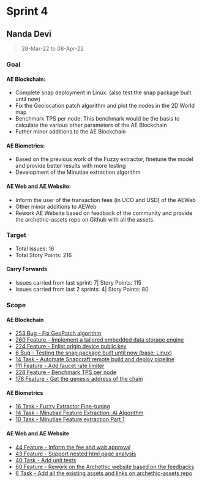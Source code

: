 # Sprint 4

## Nanda Devi

> 28-Mar-22 to 08-Apr-22

### Goal

#### AE Blockchain:
- Complete snap deployment in Linux. (also test the snap package built until now)
- Fix the Geolocation patch algorithm and plot the nodes in the 2D World map
- Benchmark TPS per node: This benchmark would be the basis to calculate the various other parameters of the AE Blockchain
- Futher minor additions to the AE Blockchain

#### AE Biometrics: 
- Based on the previous work of the Fuzzy extractor, finetune the model and provide better results with more testing
- Development of the Minutiae extraction algorithm

#### AE Web and AE Website: 
- Inform the user of the transaction fees (in UCO and USD) of the AEWeb
- Other minor additions to AEWeb
- Rework AE Website based on feedback of the community and provide the archethic-assets repo on Github with all the assets.

### Target
- Total Issues: 16
- Total Story Points: 216

#### Carry Forwards
- Issues carried from last sprint: 7| Story Points: 115
- Issues carried from last 2 sprints: 4| Story Points: 80

### Scope

#### AE Blockchain
 - [253 Bug - Fix GeoPatch algorithm](https://github.com/archethic-foundation/archethic-node/issues/253)
 - [260 Feature - Implement a tailored embedded data storage engine](https://github.com/archethic-foundation/archethic-node/issues/260)
 - [224 Feature - Enlist origin device public key](https://github.com/archethic-foundation/archethic-node/issues/224)
 - [6 Bug - Testing the snap package built until now (base: Linux)](https://github.com/archethic-foundation/archethic-snap/issues/6)
 - [14 Task - Automate Snapcraft remote build and deploy pipeline](https://github.com/archethic-foundation/archethic-snap/issues/14)
 - [111 Feature - Add faucet rate limiter](https://github.com/archethic-foundation/archethic-snap/issues/111)
 - [228 Feature - Benchmark TPS per node](https://github.com/archethic-foundation/archethic-node/issues/228)
 - [178 Feature - Get the genesis address of the chain](https://github.com/archethic-foundation/archethic-node/issues/178)

#### AE Biometrics
 - [16 Task - Fuzzy Extractor Fine-tuning](https://github.com/archethic-foundation/biometrics-seed-extraction/issues/16)
 - [14 Task - Minutiae Feature Extraction: AI Algorithm](https://github.com/archethic-foundation/biometrics-seed-extraction/issues/14)
 - [10 Task - Minutiae Feature extraction Part 1](https://github.com/archethic-foundation/biometrics-seed-extraction/issues/10)

#### AE Web and AE Website
 - [44 Feature - Inform the fee and wait approval](https://github.com/archethic-foundation/aeweb-cli/issues/44)
 - [43 Feature - Support nested html page analysis](https://github.com/archethic-foundation/aeweb-cli/issues/43)
 - [40 Task - Add unit tests](https://github.com/archethic-foundation/aeweb-cli/issues/40)
 - [60 Feature - Rework on the Archethic website based on the feedbacks](https://github.com/archethic-foundation/archethic-website/issues/60)
 - [6 Task - Add all the existing assets and links on archethic-assets repo](https://github.com/archethic-foundation/archethic-assets/issues/6)
